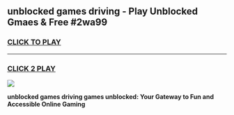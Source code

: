 
## unblocked games driving - Play Unblocked Gmaes & Free #2wa99
<h3>
<a href="https://news.freeplayer.one?title=unblocked_games_driving&ref=03M">CLICK TO PLAY</a></h3>
<hr>

<h3>
<a href="https://news.freeplayer.one?title=unblocked_games_driving&ref=03M">CLICK 2 PLAY</a>
  
</h3>

<a href="https://news.freeplayer.one?title=unblocked_games_driving&ref=03M"><img src="https://clearcache.store/games.png"></a>


**unblocked games driving games unblocked: Your Gateway to Fun and Accessible Online Gaming**
